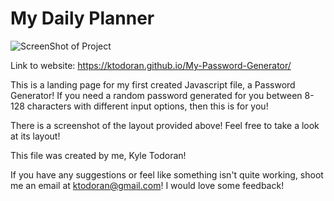 # My Daily Planner
![ScreenShot of Project](https://user-images.githubusercontent.com/79175595/116831161-a905f880-ab7b-11eb-972f-ba7cacb2a7d4.jpg)


Link to website: https://ktodoran.github.io/My-Password-Generator/

This is a landing page for my first created Javascript file, a Password Generator!
If you need a random password generated for you between 8-128 characters with different input options, then this is for you!

There is a screenshot of the layout provided above! Feel free to take a look at its layout!

This file was created by me, Kyle Todoran!

If you have any suggestions or feel like something isn't quite working, shoot me an email at ktodoran@gmail.com! I would love some feedback!